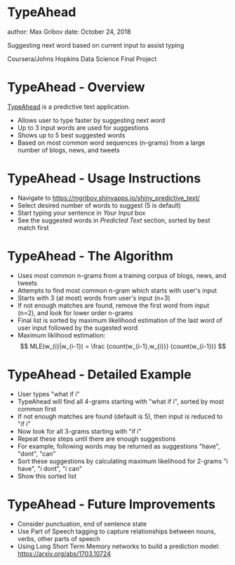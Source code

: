 TypeAhead
========================================================
author: Max Gribov
date: October 24, 2018

Suggesting next word based on current input to assist typing

Coursera/Johns Hopkins Data Science Final Project

TypeAhead - Overview
========================================================

[TypeAhead](https://mgribov.shinyapps.io/shiny_predictive_text/) is a predictive text application.

- Allows user to type faster by suggesting next word
- Up to 3 input words are used for suggestions
- Shows up to 5 best suggested words
- Based on most common word sequences (n-grams) from a large number of blogs, news, and tweets

TypeAhead - Usage Instructions
========================================================

- Navigate to <https://mgribov.shinyapps.io/shiny_predictive_text/>
- Select desired number of words to suggest (5 is default)
- Start typing your sentence in *Your Input* box
- See the suggested words in *Predicted Text* section, sorted by best match first

TypeAhead - The Algorithm 
========================================================

- Uses most common n-grams from a training corpus of blogs, news, and tweets
- Attempts to find most common n-gram which starts with user's input
- Starts with 3 (at most) words from user's input (n=3)
- If not enough matches are found, remove the first word from input (n=2), and look for lower order n-grams
- Final list is sorted by maximum likelihood estimation of the last word of user input followed by the sugested word
- Maximum liklihood estimation:
$$
MLE(w_{i}|w_{i-1}) = \frac {count(w_{i-1},w_{i})} {count(w_{i-1})}
$$

TypeAhead - Detailed Example
========================================================

- User types "what if i"
- TypeAhead will find all 4-grams starting with "what if i", sorted by most common first
- If not enough matches are found (default is 5), then input is reduced to "if i"
- Now look for all 3-grams starting with "if i"
- Repeat these steps until there are enough suggestions
- For example, following words may be returned as suggestions "have", "dont", "can"
- Sort these suggestions by calculating maximum likelihood for 2-grams "i have", "i dont", "i can"
- Show this sorted list

TypeAhead - Future Improvements
========================================================

- Consider punctuation, end of sentence state
- Use Part of Speech tagging to capture relationships between nouns, verbs, other parts of speech
- Using Long Short Term Memory networks to build a prediction model: <https://arxiv.org/abs/1703.10724>
